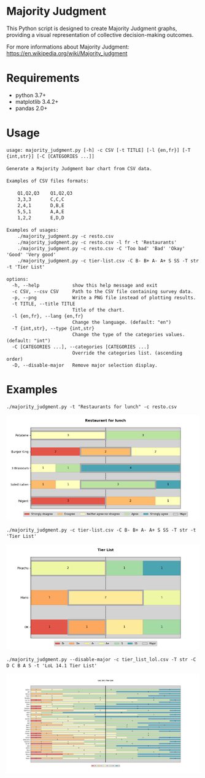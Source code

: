 # Majority Judgment

This Python script is designed to create Majority Judgment graphs, providing a
visual representation of collective decision-making outcomes.

For more informations about Majority Judgment: https://en.wikipedia.org/wiki/Majority_judgment

# Requirements

* python 3.7+
* matplotlib 3.4.2+
* pandas 2.0+

# Usage

```
usage: majority_judgment.py [-h] -c CSV [-t TITLE] [-l {en,fr}] [-T {int,str}] [-C [CATEGORIES ...]]

Generate a Majority Judgment bar chart from CSV data.

Examples of CSV files formats:

    Q1,Q2,Q3    Q1,Q2,Q3
    3,3,3       C,C,C
    2,4,1       D,B,E
    5,5,1       A,A,E
    1,2,2       E,D,D

Examples of usages:
    ./majority_judgment.py -c resto.csv
    ./majority_judgment.py -c resto.csv -l fr -t 'Restaurants'
    ./majority_judgment.py -c resto.csv -C 'Too bad' 'Bad' 'Okay' 'Good' 'Very good'
    ./majority_judgment.py -c tier-list.csv -C B- B+ A- A+ S SS -T str -t 'Tier List'

options:
  -h, --help            show this help message and exit
  -c CSV, --csv CSV     Path to the CSV file containing survey data.
  -p, --png             Write a PNG file instead of plotting results.
  -t TITLE, --title TITLE
                        Title of the chart.
  -l {en,fr}, --lang {en,fr}
                        Change the language. (default: "en")
  -T {int,str}, --type {int,str}
                        Change the type of the categories values. (default: "int")
  -C [CATEGORIES ...], --categories [CATEGORIES ...]
                        Override the categories list. (ascending order)
  -D, --disable-major   Remove major selection display.
```

# Examples

```
./majority_judgment.py -t "Restaurants for lunch" -c resto.csv
```

![alt text](example_resto.png)

```
./majority_judgment.py -c tier-list.csv -C B- B+ A- A+ S SS -T str -t 'Tier List'
```

![alt text](example_tier-list.png)

```
./majority_judgment.py --disable-major -c tier_list_lol.csv -T str -C D C B A S -t 'LoL 14.1 Tier List'
```

![alt text](example_tier_list_lol.png)